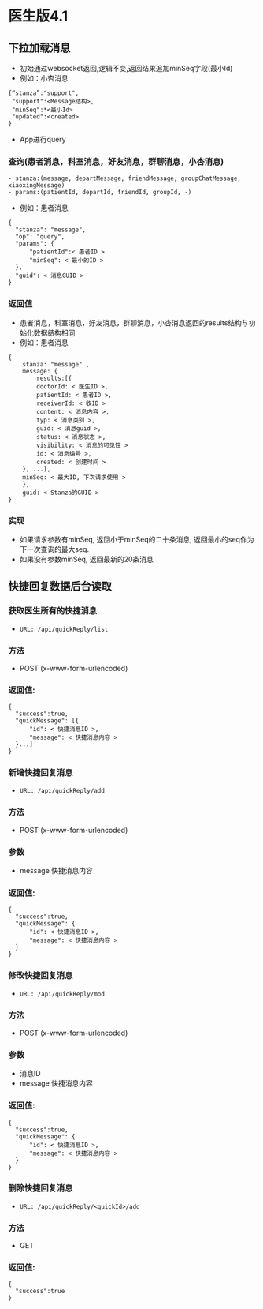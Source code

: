 # 医生版4.1

## 下拉加载消息
- 初始通过websocket返回,逻辑不变,返回结果追加minSeq字段(最小Id)
- 例如：小杏消息
```
{“stanza”:"support",
 "support":<Message结构>,
 "minSeq":*<最小Id>
 "updated":<created>
}
```
- App进行query

### 查询(患者消息，科室消息，好友消息，群聊消息，小杏消息)
```
- stanza:(message, departMessage, friendMessage, groupChatMessage, xiaoxingMessage)
- params:(patientId, departId, friendId, groupId, -)
```
- 例如：患者消息
```
{
  "stanza": "message", 
  "op": "query",
  "params": {
      "patientId":< 患者ID >
      "minSeq": < 最小的ID >
  },
  "guid": < 消息GUID > 
}
```
### 返回值
- 患者消息，科室消息，好友消息，群聊消息，小杏消息返回的results结构与初始化数据结构相同
- 例如：患者消息
```
{
    stanza: "message" ,
    message: {
        results:[{
        doctorId: < 医生ID >,
        patientId: < 患者ID >,
        receiverId: < 收ID >
        content: < 消息内容 >,
        typ: < 消息类别 >,
        guid: < 消息guid >,
        status: < 消息状态 >,
        visibility: < 消息的可见性 >
        id: < 消息编号 >,
        created: < 创建时间 >
    }, ...],
    minSeq: < 最大ID, 下次请求使用 >
    },
    guid: < Stanza的GUID >
}
```
### 实现
- 如果请求参数有minSeq, 返回小于minSeq的二十条消息, 返回最小的seq作为下一次查询的最大seq.
- 如果没有参数minSeq, 返回最新的20条消息

## 快捷回复数据后台读取

### 获取医生所有的快捷消息

- `URL: /api/quickReply/list`

### 方法

- POST (x-www-form-urlencoded)

### 返回值: 
```
{
  "success":true,
  "quickMessage": [{
      "id": < 快捷消息ID >,
      "message": < 快捷消息内容 >
  }...]
}
```
### 新增快捷回复消息

- `URL: /api/quickReply/add`

### 方法

- POST (x-www-form-urlencoded)

### 参数

- message 快捷消息内容

### 返回值: 
```
{
  "success":true,
  "quickMessage": {
      "id": < 快捷消息ID >,
      "message": < 快捷消息内容 >
  }
}
```
### 修改快捷回复消息

- `URL: /api/quickReply/mod`

### 方法

- POST (x-www-form-urlencoded)

### 参数

- 消息ID
- message 快捷消息内容

### 返回值: 
```
{
  "success":true,
  "quickMessage": {
      "id": < 快捷消息ID >,
      "message": < 快捷消息内容 >
  }
}
```
### 删除快捷回复消息

- `URL: /api/quickReply/<quickId>/add`

### 方法

- GET

### 返回值: 
```
{
  "success":true
}
```
